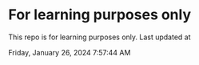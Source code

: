 # For learning purposes only
This repo is for learning purposes only.
Last updated at

Friday, January 26, 2024 7:57:44 AM

